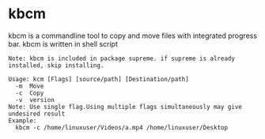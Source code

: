 # kbcm
kbcm is a commandline tool to copy and move files with integrated progress bar.
kbcm is written in shell script

    Note: kbcm is included in package supreme. if supreme is already installed, skip installing.

    Usage: kcm [Flags] [source/path] [Destination/path]
      -m  Move
      -c  Copy
      -v  version
    Note: Use single flag.Using multiple flags simultaneously may give undesired result
    Example:
      kbcm -c /home/linuxuser/Videos/a.mp4 /home/linuxuser/Desktop
